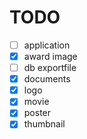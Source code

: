 # TODO
- [ ] application
- [x] award image
- [ ] db exportfile
- [x] documents
- [x] logo 
- [x] movie
- [x] poster
- [x] thumbnail